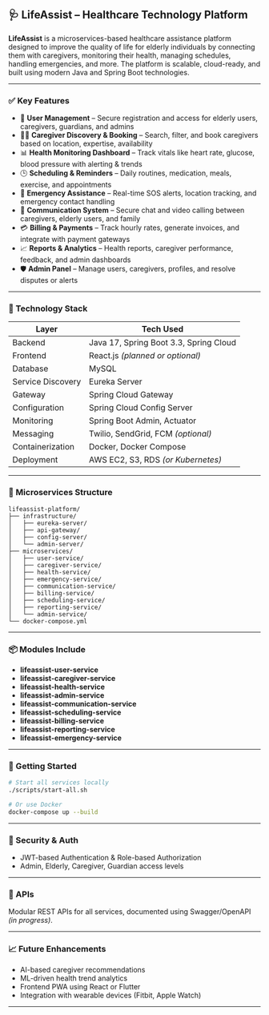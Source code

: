 
## 🩺 LifeAssist – Healthcare Technology Platform

**LifeAssist** is a microservices-based healthcare assistance platform designed to improve the quality of life for elderly individuals by connecting them with caregivers, monitoring their health, managing schedules, handling emergencies, and more. The platform is scalable, cloud-ready, and built using modern Java and Spring Boot technologies.

---

### ✅ Key Features

* 👤 **User Management** – Secure registration and access for elderly users, caregivers, guardians, and admins
* 🧑‍⚕️ **Caregiver Discovery & Booking** – Search, filter, and book caregivers based on location, expertise, availability
* 📊 **Health Monitoring Dashboard** – Track vitals like heart rate, glucose, blood pressure with alerting & trends
* 🕒 **Scheduling & Reminders** – Daily routines, medication, meals, exercise, and appointments
* 🚨 **Emergency Assistance** – Real-time SOS alerts, location tracking, and emergency contact handling
* 💬 **Communication System** – Secure chat and video calling between caregivers, elderly users, and family
* 💳 **Billing & Payments** – Track hourly rates, generate invoices, and integrate with payment gateways
* 📈 **Reports & Analytics** – Health reports, caregiver performance, feedback, and admin dashboards
* 🛡️ **Admin Panel** – Manage users, caregivers, profiles, and resolve disputes or alerts

---

### 🧱 Technology Stack

| Layer             | Tech Used                              |
| ----------------- | -------------------------------------- |
| Backend           | Java 17, Spring Boot 3.3, Spring Cloud |
| Frontend          | React.js *(planned or optional)*       |
| Database          | MySQL                                  |
| Service Discovery | Eureka Server                          |
| Gateway           | Spring Cloud Gateway                   |
| Configuration     | Spring Cloud Config Server             |
| Monitoring        | Spring Boot Admin, Actuator            |
| Messaging         | Twilio, SendGrid, FCM *(optional)*     |
| Containerization  | Docker, Docker Compose                 |
| Deployment        | AWS EC2, S3, RDS *(or Kubernetes)*     |

---

### 🧩 Microservices Structure

```
lifeassist-platform/
├── infrastructure/
│   ├── eureka-server/
│   ├── api-gateway/
│   ├── config-server/
│   └── admin-server/
├── microservices/
│   ├── user-service/
│   ├── caregiver-service/
│   ├── health-service/
│   ├── emergency-service/
│   ├── communication-service/
│   ├── billing-service/
│   ├── scheduling-service/
│   ├── reporting-service/
│   └── admin-service/
└── docker-compose.yml
```

---

### 📦 Modules Include

* **lifeassist-user-service**
* **lifeassist-caregiver-service**
* **lifeassist-health-service**
* **lifeassist-admin-service**
* **lifeassist-communication-service**
* **lifeassist-scheduling-service**
* **lifeassist-billing-service**
* **lifeassist-reporting-service**
* **lifeassist-emergency-service**

---

### 🚀 Getting Started

```bash
# Start all services locally
./scripts/start-all.sh

# Or use Docker
docker-compose up --build
```

---

### 🔐 Security & Auth

* JWT-based Authentication & Role-based Authorization
* Admin, Elderly, Caregiver, Guardian access levels

---

### 📢 APIs

Modular REST APIs for all services, documented using Swagger/OpenAPI *(in progress)*.

---

### 📈 Future Enhancements

* AI-based caregiver recommendations
* ML-driven health trend analytics
* Frontend PWA using React or Flutter
* Integration with wearable devices (Fitbit, Apple Watch)

---
